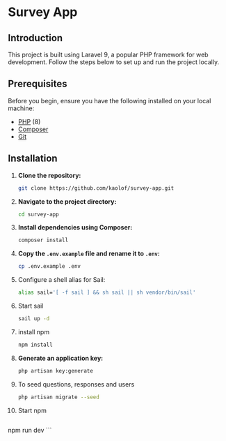 # Survey App

## Introduction

This project is built using Laravel 9, a popular PHP framework for web development. Follow the steps below to set up and run the project locally.

## Prerequisites

Before you begin, ensure you have the following installed on your local machine:

- [PHP](https://www.php.net/) (8)
- [Composer](https://getcomposer.org/)
- [Git](https://git-scm.com/)

## Installation

1. **Clone the repository:**

    ```bash
    git clone https://github.com/kaolof/survey-app.git
    ```

2. **Navigate to the project directory:**

    ```bash
    cd survey-app
    ```

3. **Install dependencies using Composer:**

    ```bash
    composer install
    ```

4. **Copy the `.env.example` file and rename it to `.env`:**

    ```bash
    cp .env.example .env
    ```

5. Configure a shell alias for Sail:
    ```bash
    alias sail='[ -f sail ] && sh sail || sh vendor/bin/sail'
    ```
6. Start sail
    ```bash
    sail up -d
    ```
7. install npm
    ```bash
    npm install
    ```
8. **Generate an application key:**

    ```bash
    php artisan key:generate
    ```
9. To seed questions, responses and users

    ```bash
    php artisan migrate --seed
    ```
10. Start npm

    ```bash
   npm run dev
    ```
